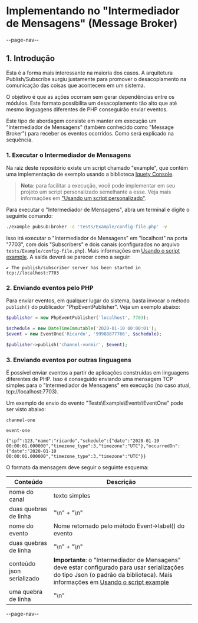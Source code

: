 # Implementando no "Intermediador de Mensagens" (Message Broker)

--page-nav--

## 1. Introdução

Esta é a forma mais interessante na maioria dos casos. A arquitetura Publish/Subscribe surgiu justamente para promover o desacoplamento na comunicação das coisas que acontecem em um sistema.

O objetivo é que as ações ocorram sem gerar dependências entre os módulos. Este formato possibilita um desacoplamento tão alto que até mesmo linguagens diferentes de PHP conseguirão enviar eventos.

Este tipo de abordagem consiste em manter em execução um "Intermediador de Mensagens" (também conhecido como "Message Broker") para receber os eventos ocorridos. Como será explicado na sequência.

### 1. Executar o Intermediador de Mensagens

Na raiz deste repositório existe um script chamado "example", que contém uma implementação de exemplo usando a biblioteca [Iquety Console](https://github.com/iquety/console).

> **Nota**: para facilitar a execução, você pode implementar em seu projeto um script personalizado semelhante a esse. Veja mais informações em ["Usando um script personalizado"](05-usando-script-personalizado.md).

Para executar o "Intermediador de Mensagens", abra um terminal e digite o seguinte comando:

```bash
./example pubsub:broker -c 'tests/Example/config-file.php' -v
```

Isso irá executar o "Intermediador de Mensagens" em "localhost" na porta "7703", com dois "Subscribers" e dois canais (configurados no arquivo `tests/Example/config-file.php`). Mais informações em [Usando o script example](04-usando-script-example.md). A saída deverá se parecer como a seguir:

```text
✔ The publish/subscriber server has been started in tcp://localhost:7703
```

### 2. Enviando eventos pelo PHP

Para enviar eventos, em qualquer lugar do sistema, basta invocar o método `publish()` do publicador "PhpEventPublisher". Veja um exemplo abaixo:

```php
$publisher = new PhpEventPublisher('localhost', 7703);

$schedule = new DateTimeImmutable('2020-01-10 00:00:01');
$event = new EventOne('Ricardo', '99988877766', $schedule);

$publisher->publish('channel-vormir', $event);
```

### 3. Enviando eventos por outras linguagens

É possível enviar eventos a partir de aplicações construídas em linguagens diferentes de PHP. Isso é conseguido enviando uma mensagem TCP simples para o "Intermediador de Mensagens" em execução (no caso atual, tcp://localhost:7703).

Um exemplo de envio do evento "Tests\Example\Events\EventOne" pode ser visto abaixo:

```text
channel-one

event-one

{"cpf":123,"name":"ricardo","schedule":{"date":"2020-01-10 00:00:01.000000","timezone_type":3,"timezone":"UTC"},"occurredOn":{"date":"2020-01-10 00:00:01.000000","timezone_type":3,"timezone":"UTC"}}
```

O formato da mensagem deve seguir o seguinte esquema:

Conteúdo | Descrição
-- | --
nome do canal | texto simples
duas quebras de linha | "\n" + "\n"
nome do evento | Nome retornado pelo método Event->label() do evento
duas quebras de linha | "\n" + "\n"
conteúdo json serializado | **Importante**: o "Intermediador de Mensagens" deve estar configurado para usar serializações do tipo Json (o padrão da biblioteca). Mais informações em [Usando o script example](04-usando-script-example.md)
uma quebra de linha | "\n"

--page-nav--
